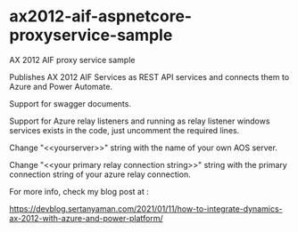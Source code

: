 # ax2012-aif-aspnetcore-proxyservice-sample
AX 2012 AIF proxy service sample

Publishes AX 2012 AIF Services as REST API services and connects them to Azure and Power Automate.

Support for swagger documents.

Support for Azure relay listeners and running as relay listener windows services exists in the code, just uncomment the required lines.

Change \"\<\<yourserver\>\>\" string with the name of your own AOS server. 

Change \"\<\<your primary relay connection string\>\>\" string with the primary connection string of your azure relay connection.

For more info, check my blog post at :

https://devblog.sertanyaman.com/2021/01/11/how-to-integrate-dynamics-ax-2012-with-azure-and-power-platform/

